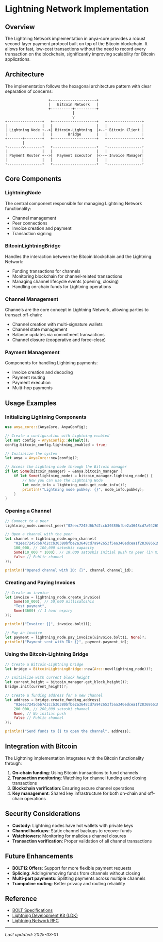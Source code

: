 # Lightning Network Implementation

## Overview

The Lightning Network implementation in anya-core provides a robust second-layer payment protocol built on top of the Bitcoin blockchain. It allows for fast, low-cost transactions without the need to record every transaction on the blockchain, significantly improving scalability for Bitcoin applications.

## Architecture

The implementation follows the hexagonal architecture pattern with clear separation of concerns:

```
                    +---------------------+
                    |   Bitcoin Network   |
                    +----------+----------+
                               |
                               v
+----------------+   +--------------------+   +----------------+
|                |   |                    |   |                |
| Lightning Node +-->| Bitcoin-Lightning  |<--+ Bitcoin Client |
|                |   |       Bridge       |   |                |
+-------+--------+   +--------------------+   +----------------+
        |
+-------v--------+   +--------------------+   +----------------+
|                |   |                    |   |                |
| Payment Router +-->|  Payment Executor  |<--+ Invoice Manager|
|                |   |                    |   |                |
+----------------+   +--------------------+   +----------------+
```

## Core Components

### LightningNode

The central component responsible for managing Lightning Network functionality:

- Channel management
- Peer connections
- Invoice creation and payment
- Transaction signing

### BitcoinLightningBridge

Handles the interaction between the Bitcoin blockchain and the Lightning Network:

- Funding transactions for channels
- Monitoring blockchain for channel-related transactions
- Managing channel lifecycle events (opening, closing)
- Handling on-chain funds for Lightning operations

### Channel Management

Channels are the core concept in Lightning Network, allowing parties to transact off-chain:

- Channel creation with multi-signature wallets
- Channel state management
- Balance updates via commitment transactions
- Channel closure (cooperative and force-close)

### Payment Management

Components for handling Lightning payments:

- Invoice creation and decoding
- Payment routing
- Payment execution
- Multi-hop payments

## Usage Examples

### Initializing Lightning Components

```rust
use anya_core::{AnyaCore, AnyaConfig};

// Create a configuration with Lightning enabled
let mut config = AnyaConfig::default();
config.bitcoin_config.lightning_enabled = true;

// Initialize the system
let anya = AnyaCore::new(config)?;

// Access the Lightning node through the Bitcoin manager
if let Some(bitcoin_manager) = &anya.bitcoin_manager {
    if let Some(lightning_node) = bitcoin_manager.lightning_node() {
        // Now you can use the Lightning Node
        let node_info = lightning_node.get_node_info()?;
        println!("Lightning node pubkey: {}", node_info.pubkey);
    }
}
```

### Opening a Channel

```rust
// Connect to a peer
lightning_node.connect_peer("02eec7245d6b7d2ccb30380bfbe2a3648cd7a942653f5aa340edcea1f283686619", "127.0.0.1", 9735)?;

// Open a channel with the peer
let channel = lightning_node.open_channel(
    "02eec7245d6b7d2ccb30380bfbe2a3648cd7a942653f5aa340edcea1f283686619", 
    100_000, // 100,000 satoshis capacity
    Some(10_000 * 1000), // 10,000 satoshis initial push to peer (in millisatoshis)
    false // Public channel
)?;

println!("Opened channel with ID: {}", channel.channel_id);
```

### Creating and Paying Invoices

```rust
// Create an invoice
let invoice = lightning_node.create_invoice(
    Some(50_000), // 50,000 millisatoshis
    "Test payment", 
    Some(3600) // 1 hour expiry
)?;

println!("Invoice: {}", invoice.bolt11);

// Pay an invoice
let payment = lightning_node.pay_invoice(&invoice.bolt11, None)?;
println!("Payment sent with ID: {}", payment.payment_id);
```

### Using the Bitcoin-Lightning Bridge

```rust
// Create a Bitcoin-Lightning bridge
let bridge = BitcoinLightningBridge::new(Arc::new(lightning_node))?;

// Initialize with current block height
let current_height = bitcoin_manager.get_block_height()?;
bridge.init(current_height)?;

// Create a funding address for a new channel
let address = bridge.create_funding_address(
    "02eec7245d6b7d2ccb30380bfbe2a3648cd7a942653f5aa340edcea1f283686619",
    200_000, // 200,000 satoshi channel
    None, // No initial push
    false // Public channel
)?;

println!("Send funds to {} to open the channel", address);
```

## Integration with Bitcoin

The Lightning implementation integrates with the Bitcoin functionality through:

1. **On-chain funding**: Using Bitcoin transactions to fund channels
2. **Transaction monitoring**: Watching for channel funding and closing transactions
3. **Blockchain verification**: Ensuring secure channel operations
4. **Key management**: Shared key infrastructure for both on-chain and off-chain operations

## Security Considerations

- **Custody**: Lightning nodes have hot wallets with private keys
- **Channel backups**: Static channel backups to recover funds
- **Watchtowers**: Monitoring for malicious channel closures
- **Transaction verification**: Proper validation of all channel transactions

## Future Enhancements

- **BOLT12 Offers**: Support for more flexible payment requests
- **Splicing**: Adding/removing funds from channels without closing
- **Multi-part payments**: Splitting payments across multiple channels
- **Trampoline routing**: Better privacy and routing reliability

## Reference

- [BOLT Specifications](https://github.com/lightning/bolts)
- [Lightning Development Kit (LDK)](https://lightningdevkit.org/)
- [Lightning Network RFC](https://github.com/lightning/bolts/blob/master/00-introduction.md)

---

_Last updated: 2025-03-01_ 